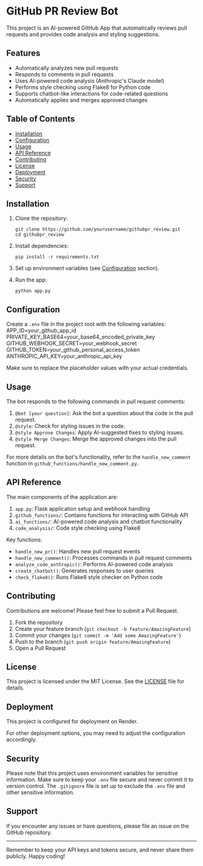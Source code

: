 # GitHub PR Review Bot

This project is an AI-powered GitHub App that automatically reviews pull requests and provides code analysis and styling suggestions.

## Features

- Automatically analyzes new pull requests
- Responds to comments in pull requests
- Uses AI-powered code analysis (Anthropic's Claude model)
- Performs style checking using Flake8 for Python code
- Supports chatbot-like interactions for code-related questions
- Automatically applies and merges approved changes

## Table of Contents

- [Installation](#installation)
- [Configuration](#configuration)
- [Usage](#usage)
- [API Reference](#api-reference)
- [Contributing](#contributing)
- [License](#license)
- [Deployment](#deployment)
- [Security](#security)
- [Support](#support)

## Installation

1. Clone the repository:
   ```
   git clone https://github.com/yourusername/githubpr_review.git
   cd githubpr_review
   ```

2. Install dependencies:
   ```
   pip install -r requirements.txt
   ```

3. Set up environment variables (see [Configuration](#configuration) section).

4. Run the app:
   ```
   python app.py
   ```

## Configuration

Create a `.env` file in the project root with the following variables:
APP_ID=your_github_app_id
PRIVATE_KEY_BASE64=your_base64_encoded_private_key
GITHUB_WEBHOOK_SECRET=your_webhook_secret
GITHUB_TOKEN=your_github_personal_access_token
ANTHROPIC_API_KEY=your_anthropic_api_key

Make sure to replace the placeholder values with your actual credentials.

## Usage

The bot responds to the following commands in pull request comments:

1. `@bot [your question]`: Ask the bot a question about the code in the pull request.
2. `@style`: Check for styling issues in the code.
3. `@style Approve Changes`: Apply AI-suggested fixes to styling issues.
4. `@style Merge Changes`: Merge the approved changes into the pull request.

For more details on the bot's functionality, refer to the `handle_new_comment` function in `github_functions/handle_new_comment.py`.

## API Reference

The main components of the application are:

1. `app.py`: Flask application setup and webhook handling
2. `github_functions/`: Contains functions for interacting with GitHub API
3. `ai_functions/`: AI-powered code analysis and chatbot functionality
4. `code_analysis/`: Code style checking using Flake8

Key functions:

- `handle_new_pr()`: Handles new pull request events
- `handle_new_comment()`: Processes commands in pull request comments
- `analyze_code_anthropic()`: Performs AI-powered code analysis
- `create_chatbot()`: Generates responses to user queries
- `check_flake8()`: Runs Flake8 style checker on Python code

## Contributing

Contributions are welcome! Please feel free to submit a Pull Request.

1. Fork the repository
2. Create your feature branch (`git checkout -b feature/AmazingFeature`)
3. Commit your changes (`git commit -m 'Add some AmazingFeature'`)
4. Push to the branch (`git push origin feature/AmazingFeature`)
5. Open a Pull Request

## License

This project is licensed under the MIT License. See the [LICENSE](LICENSE) file for details.

## Deployment

This project is configured for deployment on Render.

For other deployment options, you may need to adjust the configuration accordingly.

## Security

Please note that this project uses environment variables for sensitive information. Make sure to keep your `.env` file secure and never commit it to version control. The `.gitignore` file is set up to exclude the `.env` file and other sensitive information.

## Support

If you encounter any issues or have questions, please file an issue on the GitHub repository.

---

Remember to keep your API keys and tokens secure, and never share them publicly. Happy coding!
